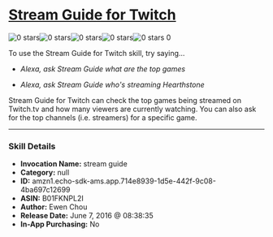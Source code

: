 # [Stream Guide for Twitch](http://alexa.amazon.com/#skills/amzn1.echo-sdk-ams.app.714e8939-1d5e-442f-9c08-4ba697c12699)
![0 stars](../../images/ic_star_border_black_18dp_1x.png)![0 stars](../../images/ic_star_border_black_18dp_1x.png)![0 stars](../../images/ic_star_border_black_18dp_1x.png)![0 stars](../../images/ic_star_border_black_18dp_1x.png)![0 stars](../../images/ic_star_border_black_18dp_1x.png) 0

To use the Stream Guide for Twitch skill, try saying...

* *Alexa, ask Stream Guide what are the top games*

* *Alexa, ask Stream Guide who's streaming Hearthstone*

Stream Guide for Twitch can check the top games being streamed on Twitch.tv and how many viewers are currently watching. You can also ask for the top channels (i.e. streamers) for a specific game.

***

### Skill Details

* **Invocation Name:** stream guide
* **Category:** null
* **ID:** amzn1.echo-sdk-ams.app.714e8939-1d5e-442f-9c08-4ba697c12699
* **ASIN:** B01FKNPL2I
* **Author:** Ewen Chou
* **Release Date:** June 7, 2016 @ 08:38:35
* **In-App Purchasing:** No
